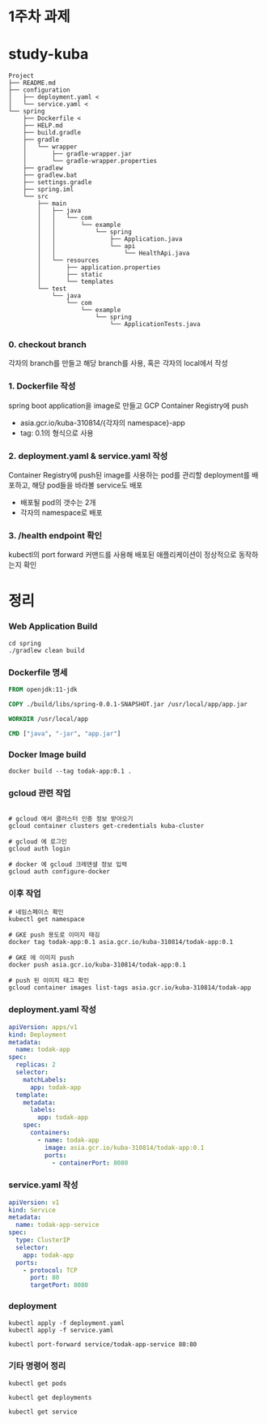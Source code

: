 # 1주차 과제

# study-kuba

```shell
Project
├── README.md
├── configuration
│   ├── deployment.yaml <
│   └── service.yaml <
└── spring
    ├── Dockerfile <
    ├── HELP.md
    ├── build.gradle
    ├── gradle
    │   └── wrapper
    │       ├── gradle-wrapper.jar
    │       └── gradle-wrapper.properties
    ├── gradlew
    ├── gradlew.bat
    ├── settings.gradle
    ├── spring.iml
    └── src
        ├── main
        │   ├── java
        │   │   └── com
        │   │       └── example
        │   │           └── spring
        │   │               ├── Application.java
        │   │               └── api
        │   │                   └── HealthApi.java
        │   └── resources
        │       ├── application.properties
        │       ├── static
        │       └── templates
        └── test
            └── java
                └── com
                    └── example
                        └── spring
                            └── ApplicationTests.java
```
### 0. checkout branch
각자의 branch를 만들고 해당 branch를 사용, 혹은 각자의 local에서 작성

### 1. Dockerfile 작성
spring boot application을 image로 만들고 GCP Container Registry에 push
- asia.gcr.io/kuba-310814/{각자의 namespace}-app
- tag: 0.1의 형식으로 사용

### 2. deployment.yaml & service.yaml 작성
Container Registry에 push된 image를 사용하는 pod를 관리할 deployment를 배포하고, 해당 pod들을 바라볼 service도 배포
- 배포될 pod의 갯수는 2개
- 각자의 namespace로 배포

### 3. /health endpoint 확인
kubectl의 port forward 커맨드를 사용해 배포된 애플리케이션이 정상적으로 동작하는지 확인

# 정리

### Web Application Build

```shell
cd spring
./gradlew clean build
```

### Dockerfile 명세

```dockerfile
FROM openjdk:11-jdk

COPY ./build/libs/spring-0.0.1-SNAPSHOT.jar /usr/local/app/app.jar

WORKDIR /usr/local/app

CMD ["java", "-jar", "app.jar"]
```

### Docker Image build

```shell
docker build --tag todak-app:0.1 .
```

### gcloud 관련 작업

```shell

# gcloud 에서 클러스터 인증 정보 받아오기
gcloud container clusters get-credentials kuba-cluster

# gcloud 에 로그인
gcloud auth login

# docker 에 gcloud 크레덴셜 정보 입력
gcloud auth configure-docker

```

### 이후 작업
```shell
# 네임스페이스 확인
kubectl get namespace 

# GKE push 용도로 이미지 태깅
docker tag todak-app:0.1 asia.gcr.io/kuba-310814/todak-app:0.1 

# GKE 에 이미지 push
docker push asia.gcr.io/kuba-310814/todak-app:0.1

# push 된 이미지 태그 확인
gcloud container images list-tags asia.gcr.io/kuba-310814/todak-app

```

### deployment.yaml 작성
```yaml
apiVersion: apps/v1
kind: Deployment
metadata:
  name: todak-app
spec:
  replicas: 2
  selector:
    matchLabels:
      app: todak-app
  template:
    metadata:
      labels:
        app: todak-app
    spec:
      containers:
        - name: todak-app
          image: asia.gcr.io/kuba-310814/todak-app:0.1
          ports:
            - containerPort: 8080
```

### service.yaml 작성
```yaml
apiVersion: v1
kind: Service
metadata:
  name: todak-app-service
spec:
  type: ClusterIP
  selector:
    app: todak-app
  ports:
    - protocol: TCP
      port: 80
      targetPort: 8080
```

### deployment
```shell
kubectl apply -f deployment.yaml
kubectl apply -f service.yaml

kubectl port-forward service/todak-app-service 80:80
```



### 기타 명령어 정리
```shell
kubectl get pods

kubectl get deployments

kubectl get service

```